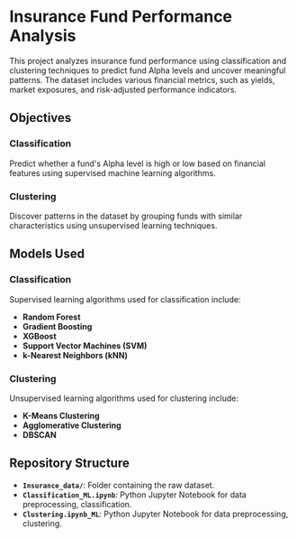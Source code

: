 # Insurance Fund Performance Analysis

This project analyzes insurance fund performance using classification and clustering techniques to predict fund Alpha levels and uncover meaningful patterns. The dataset includes various financial metrics, such as yields, market exposures, and risk-adjusted performance indicators.

## Objectives

### Classification
Predict whether a fund's Alpha level is high or low based on financial features using supervised machine learning algorithms.

### Clustering
Discover patterns in the dataset by grouping funds with similar characteristics using unsupervised learning techniques.

## Models Used

### Classification
Supervised learning algorithms used for classification include:
- **Random Forest**
- **Gradient Boosting**
- **XGBoost**
- **Support Vector Machines (SVM)**
- **k-Nearest Neighbors (kNN)**

### Clustering
Unsupervised learning algorithms used for clustering include:
- **K-Means Clustering**
- **Agglomerative Clustering**
- **DBSCAN**

## Repository Structure
- **`Insurance_data/`**: Folder containing the raw dataset.
- **`Classification_ML.ipynb`**: Python Jupyter Notebook for data preprocessing, classification.
- **`Clustering.ipynb_ML`**: Python Jupyter Notebook for data preprocessing, clustering.
